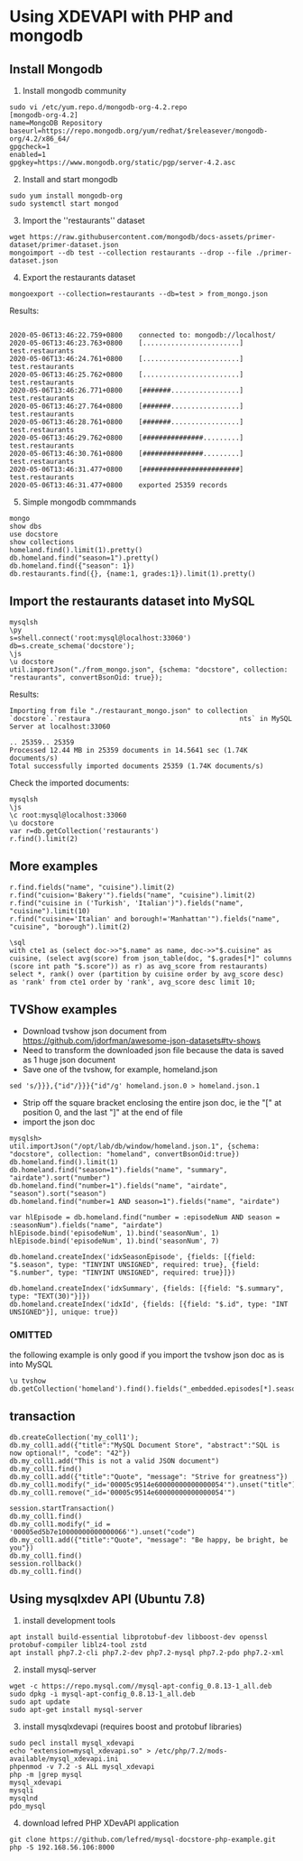 # Using XDEVAPI with PHP and mongodb

## Install Mongodb
1. Install mongodb community

```
sudo vi /etc/yum.repo.d/mongodb-org-4.2.repo
[mongodb-org-4.2]
name=MongoDB Repository
baseurl=https://repo.mongodb.org/yum/redhat/$releasever/mongodb-org/4.2/x86_64/
gpgcheck=1
enabled=1
gpgkey=https://www.mongodb.org/static/pgp/server-4.2.asc
```
2. Install and start mongodb
```
sudo yum install mongodb-org
sudo systemctl start mongod
```
3. Import the ''restaurants'' dataset
```
wget https://raw.githubusercontent.com/mongodb/docs-assets/primer-dataset/primer-dataset.json
mongoimport --db test --collection restaurants --drop --file ./primer-dataset.json
```
4. Export the restaurants dataset
```
mongoexport --collection=restaurants --db=test > from_mongo.json
```

Results:
```

2020-05-06T13:46:22.759+0800    connected to: mongodb://localhost/
2020-05-06T13:46:23.763+0800    [........................]  test.restaurants
2020-05-06T13:46:24.761+0800    [........................]  test.restaurants
2020-05-06T13:46:25.762+0800    [........................]  test.restaurants
2020-05-06T13:46:26.771+0800    [#######.................]  test.restaurants
2020-05-06T13:46:27.764+0800    [#######.................]  test.restaurants
2020-05-06T13:46:28.761+0800    [#######.................]  test.restaurants
2020-05-06T13:46:29.762+0800    [###############.........]  test.restaurants
2020-05-06T13:46:30.761+0800    [###############.........]  test.restaurants
2020-05-06T13:46:31.477+0800    [########################]  test.restaurants
2020-05-06T13:46:31.477+0800    exported 25359 records
```

5. Simple mongodb commmands

```
mongo
show dbs
use docstore
show collections
homeland.find().limit(1).pretty()
db.homeland.find("season=1").pretty()
db.homeland.find({"season": 1})
db.restaurants.find({}, {name:1, grades:1}).limit(1).pretty()
```

## Import the restaurants dataset into MySQL

```
mysqlsh
\py
s=shell.connect('root:mysql@localhost:33060')
db=s.create_schema('docstore');
\js
\u docstore
util.importJson("./from_mongo.json", {schema: "docstore", collection: "restaurants", convertBsonOid: true});
```
Results:
```
Importing from file "./restaurant_mongo.json" to collection `docstore`.`restaura                                     nts` in MySQL Server at localhost:33060

.. 25359.. 25359
Processed 12.44 MB in 25359 documents in 14.5641 sec (1.74K documents/s)
Total successfully imported documents 25359 (1.74K documents/s)
```
Check the imported documents:
```
mysqlsh
\js
\c root:mysql@localhost:33060
\u docstore
var r=db.getCollection('restaurants')
r.find().limit(2)
```

## More examples
```
r.find.fields("name", "cuisine").limit(2)
r.find("cuision='Bakery'").fields("name", "cuisine").limit(2)
r.find("cuisine in ('Turkish', 'Italian')").fields("name", "cuisine").limit(10)
r.find("cuisine='Italian' and borough!='Manhattan'").fields("name", "cuisine", "borough").limit(2)

\sql
with cte1 as (select doc->>"$.name" as name, doc->>"$.cuisine" as cuisine, (select avg(score) from json_table(doc, "$.grades[*]" columns (score int path "$.score")) as r) as avg_score from restaurants) select *, rank() over (partition by cuisine order by avg_score desc) as 'rank' from cte1 order by 'rank', avg_score desc limit 10;
```

## TVShow examples

* Download tvshow json document from https://github.com/jdorfman/awesome-json-datasets#tv-shows
* Need to transform the downloaded json file because the data is saved as 1 huge json document
* Save one of the tvshow, for example, homeland.json
```
sed 's/}}},{"id"/}}}{"id"/g' homeland.json.0 > homeland.json.1
```
* Strip off the square bracket enclosing the entire json doc, ie the "\[" at position 0, and the last "\]" at the end of file
* import the json doc
```
mysqlsh>
util.importJson("/opt/lab/db/window/homeland.json.1", {schema: "docstore", collection: "homeland", convertBsonOid:true})
db.homeland.find().limit(1)
db.homeland.find("season=1").fields("name", "summary", "airdate").sort("number")
db.homeland.find("number=1").fields("name", "airdate", "season").sort("season")
db.homeland.find("number=1 AND season=1").fields("name", "airdate")

var hlEpisode = db.homeland.find("number = :episodeNum AND season = :seasonNum").fields("name", "airdate")
hlEpisode.bind('episodeNum', 1).bind('seasonNum', 1)
hlEpisode.bind('episodeNum', 1).bind('seasonNum', 7)

db.homeland.createIndex('idxSeasonEpisode', {fields: [{field: "$.season", type: "TINYINT UNSIGNED", required: true}, {field: "$.number", type: "TINYINT UNSIGNED", required: true}]})
 
db.homeland.createIndex('idxSummary', {fields: [{field: "$.summary", type: "TEXT(30)"}]})
db.homeland.createIndex('idxId', {fields: [{field: "$.id", type: "INT UNSIGNED"}], unique: true})

```

### OMITTED
the following example is only good if you import the tvshow json doc as is into MySQL

```
\u tvshow
db.getCollection('homeland').find().fields("_embedded.episodes[*].season","_embedded.episodes[*].name").sort('_embedded.episodes[*].season').limit(1)
```

## transaction

```
db.createCollection('my_coll1');
db.my_coll1.add({"title":"MySQL Document Store", "abstract":"SQL is now optional!", "code": "42"})
db.my_coll1.add("This is not a valid JSON document")
db.my_coll1.find()
db.my_coll1.add({"title":"Quote", "message": "Strive for greatness"})
db.my_coll1.modify("_id='00005c9514e60000000000000054'").unset("title")
db.my_coll1.remove("_id='00005c9514e60000000000000054'")

session.startTransaction()
db.my_coll1.find()
db.my_coll1.modify("_id = '00005ed5b7e10000000000000066'").unset("code")
db.my_coll1.add({"title":"Quote", "message": "Be happy, be bright, be you"})
db.my_coll1.find()
session.rollback()
db.my_coll1.find()
```

## Using mysqlxdev API (Ubuntu 7.8)
1. install development tools
```
apt install build-essential libprotobuf-dev libboost-dev openssl protobuf-compiler liblz4-tool zstd
apt install php7.2-cli php7.2-dev php7.2-mysql php7.2-pdo php7.2-xml
```
2. install mysql-server
```
wget -c https://repo.mysql.com//mysql-apt-config_0.8.13-1_all.deb
sudo dpkg -i mysql-apt-config_0.8.13-1_all.deb 
sudo apt update
sudo apt-get install mysql-server
```
3. install mysqlxdevapi (requires boost and protobuf libraries)
```
sudo pecl install mysql_xdevapi
echo "extension=mysql_xdevapi.so" > /etc/php/7.2/mods-available/mysql_xdevapi.ini
phpenmod -v 7.2 -s ALL mysql_xdevapi
php -m |grep mysql
mysql_xdevapi
mysqli
mysqlnd
pdo_mysql
```
4. download lefred PHP XDevAPI application
```
git clone https://github.com/lefred/mysql-docstore-php-example.git
php -S 192.168.56.106:8000
```





